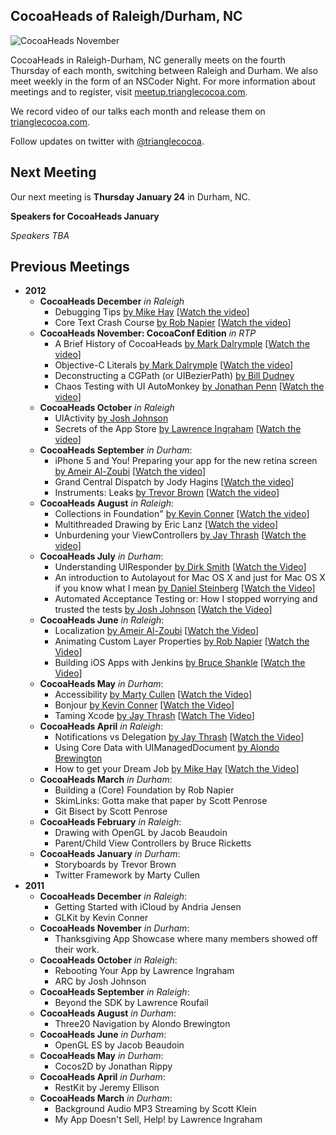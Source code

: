 ## CocoaHeads of Raleigh/Durham, NC

![CocoaHeads November](https://s3.amazonaws.com/com-jnjosh-assets/cocoaheads-november.jpg)

CocoaHeads in Raleigh-Durham, NC generally meets on the fourth Thursday of each month, switching between Raleigh and Durham. We also meet weekly in the form of an NSCoder Night. For more information about meetings and to register, visit [meetup.trianglecocoa.com](http://meetup.trianglecocoa.com).

We record video of our talks each month and release them on [trianglecocoa.com](http://trianglecocoa.com).

Follow updates on twitter with [@trianglecocoa](http://twitter.com/trianglecocoa).

## Next Meeting

Our next meeting is **Thursday January 24** in Durham, NC.

**Speakers for CocoaHeads January**

_Speakers TBA_

## Previous Meetings

- __2012__
	- __CocoaHeads December__ _in Raleigh_
		- Debugging Tips [by Mike Hay](http://twitter.com/hay) [[Watch the video](https://vimeo.com/56405472)]
		- Core Text Crash Course [by Rob Napier](http://twitter.com/cocoaphony) [[Watch the video](https://vimeo.com/56670254)]
	- __CocoaHeads November: CocoaConf Edition__ _in RTP_
		- A Brief History of CocoaHeads [by Mark Dalrymple](http://twitter.com/borkware) [[Watch the video](https://vimeo.com/54731036)]
		- Objective-C Literals [by Mark Dalrymple](http://twitter.com/borkware) [[Watch the video](https://vimeo.com/54730335)]
		- Deconstructing a CGPath (or UIBezierPath) [by Bill Dudney](http://twitter.com/bdudney)
		- Chaos Testing with UI AutoMonkey [by Jonathan Penn](http://twitter.com/jonathanpenn) [[Watch the video](https://vimeo.com/54727965)]
	- __CocoaHeads October__ _in Raleigh_
		- UIActivity [by Josh Johnson](http://twitter.com/jnjosh)
		- Secrets of the App Store [by Lawrence Ingraham](http://twitter.com/lawpower) [[Watch the video](http://vimeo.com/52314493)]
	- __CocoaHeads September__ _in Durham_:
		- iPhone 5 and You! Preparing your app for the new retina screen [by Ameir Al-Zoubi](http://twitter.com/ameir) [[Watch the video](https://vimeo.com/50913565)]
		- Grand Central Dispatch by Jody Hagins [[Watch the video](https://vimeo.com/50914562)]
		- Instruments: Leaks [by Trevor Brown](http://twitter.com/melikemacs) [[Watch the video](https://vimeo.com/50940229)]
	- __CocoaHeads August__ _in Raleigh_:
		- Collections in Foundation" [by Kevin Conner](http://twitter.com/connerk) [[Watch the video](https://vimeo.com/48228001)]
		- Multithreaded Drawing by Eric Lanz [[Watch the video](https://vimeo.com/48246007)]
		- Unburdening your ViewControllers [by Jay Thrash](http://twitter.com/jaythrash) [[Watch the video](https://vimeo.com/48247940)]
	- __CocoaHeads July__ _in Durham_:
		- Understanding UIResponder [by Dirk Smith](http://twitter.com/dirkthedaring) [[Watch the Video](https://vimeo.com/46551853)]
		- An introduction to Autolayout for Mac OS X and just for Mac OS X if you know what I mean [by Daniel Steinberg](http://twitter.com/dimsumthinking) [[Watch the Video](https://vimeo.com/46553323)]
		- Automated Acceptance Testing or: How I stopped worrying and trusted the tests [by Josh Johnson](http://twitter.com/jnjosh) [[Watch the Video](https://vimeo.com/46555160)]
	- __CocoaHeads June__ _in Raleigh_:
		- Localization [by Ameir Al-Zoubi](http://twitter.com/ameir) [[Watch the Video](http://trianglecocoa.com/post/26216894818/localization-and-internationalization-by-ameir)]
		- Animating Custom Layer Properties [by Rob Napier](http://twitter.com/cocoaphony) [[Watch the Video](http://trianglecocoa.com/post/26222344106/animating-custom-layer-properties-by-rob)]
		- Building iOS Apps with Jenkins [by Bruce Shankle](http://ba3.us) [[Watch the Video](http://trianglecocoa.com/post/26234595910/jenkins-for-ios-apps-by-bruce-shankle-from)]
	- __CocoaHeads May__ _in Durham_:
		- Accessibility [by Marty Cullen](http://twitter.com/martycullen) [[Watch the Video](http://trianglecocoa.com/post/24355851208/for-our-first-session-on-cocoa-fundamentals-this)]
		- Bonjour [by Kevin Conner](http://twitter.com/connerk) [[Watch the Video](http://trianglecocoa.com/post/24356015085/for-our-cocoa-advanced-session-of-cocoaheads-may)]
		- Taming Xcode [by Jay Thrash](http://twitter.com/jaythrash) [[Watch The Video](http://trianglecocoa.com/post/24356155469/finally-for-the-last-session-at-cocoaheads-may-in)]
	- __CocoaHeads April__ _in Raleigh_:
		- Notifications vs Delegation [by Jay Thrash](http://twitter.com/jaythrash) [[Watch the Video](http://trianglecocoa.com/post/22032245448/jay-thrash-jaythrash-discussing-notifications)]
		- Using Core Data with UIManagedDocument [by Alondo Brewington](http://twitter.com/abrewing)
		- How to get your Dream Job [by Mike Hay](http://twitter.com/hay) [[Watch the Video](http://trianglecocoa.com/post/22091618260/mike-hay-hay-left-everyone-inspired-with-his)]
	- __CocoaHeads March__ _in Durham_:
		- Building a (Core) Foundation by Rob Napier
		- SkimLinks: Gotta make that paper by Scott Penrose
		- Git Bisect by Scott Penrose
	- __CocoaHeads February__ _in Raleigh_:
		- Drawing with OpenGL by Jacob Beaudoin
		- Parent/Child View Controllers by Bruce Ricketts
	- __CocoaHeads January__ _in Durham_:
		- Storyboards by Trevor Brown
		- Twitter Framework by Marty Cullen
- __2011__
	- __CocoaHeads December__ _in Raleigh_:
		- Getting Started with iCloud by Andria Jensen
		- GLKit by Kevin Conner
	- __CocoaHeads November__ _in Durham_:
		- Thanksgiving App Showcase where many members showed off their work.
	- __CocoaHeads October__ _in Raleigh_:
		- Rebooting Your App by Lawrence Ingraham
		- ARC by Josh Johnson
	- __CocoaHeads September__ _in Raleigh_:
		- Beyond the SDK by Lawrence Roufail
	- __CocoaHeads August__ _in Durham_:
		- Three20 Navigation by Alondo Brewington
	- __CocoaHeads June__ _in Durham_:
		- OpenGL ES by Jacob Beaudoin
	- __CocoaHeads May__ _in Durham_:
		- Cocos2D by Jonathan Rippy
	- __CocoaHeads April__ _in Durham_:
		- RestKit by Jeremy Ellison
	- __CocoaHeads March__ _in Durham_:
		- Background Audio MP3 Streaming by Scott Klein
		- My App Doesn't Sell, Help! by Lawrence Ingraham
